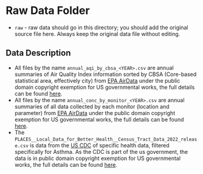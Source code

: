 # Raw Data Folder

- `raw` - raw data should go in this directory; you should add the original source file here. Always keep the original data file without editing.

## Data Description

- All files by the name `annual_aqi_by_cbsa_<YEAR>.csv` are annual summaries of Air Quality Index information sorted by CBSA (Core-based statistical area, effectively city) from [EPA AirData](https://www.epa.gov/outdoor-air-quality-data) under the public domain copyright exemption for US governmental works, the full details can be found [here](https://www.usa.gov/government-works).
- All files by the name `annual_conc_by_monitor_<YEAR>.csv` are annual summaries of all data collected by each monitor (location and parameter) from [EPA AirData](https://www.epa.gov/outdoor-air-quality-data) under the public domain copyright exemption for US governmental works, the full details can be found [here](https://www.usa.gov/government-works).
- The `PLACES__Local_Data_for_Better_Health__Census_Tract_Data_2022_release.csv` is data from the [US CDC](https://chronicdata.cdc.gov/500-Cities-Places/PLACES-Local-Data-for-Better-Health-Census-Tract-D/cwsq-ngmh) of specific health data, filtered specifically for Asthma. As the CDC is part of the us government, the data is in public domain copyright exemption for US governmental works, the full details can be found [here](https://www.usa.gov/government-works).
